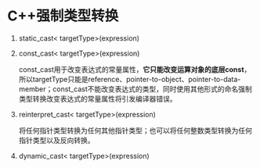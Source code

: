# C++强制类型转换

1. static_cast< targetType>(expression)
    
2. const_cast< targetType>(expression)
   
    const_cast用于改变表达式的常量属性，**它只能改变运算对象的底层const**，所以targetType只能是reference、pointer-to-object、pointer-to-data-member；const_cast不能改变表达式的类型，同时使用其他形式的命名强制类型转换改变表达式的常量属性将引发编译器错误。

3. reinterpret_cast< targetType>(expression)

    将任何指针类型转换为任何其他指针类型；也可以将任何整数类型转换为任何指针类型以及反向转换。

4. dynamic_cast< targetType>(expression)


